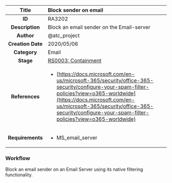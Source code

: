 | Title                       | Block sender on email         |
|:---------------------------:|:--------------------|
| **ID**                      | RA3202            |
| **Description**             | Block an email sender on the Email-server   |
| **Author**                  | @atc_project        |
| **Creation Date**           | 2020/05/06 |
| **Category**                | Email      |
| **Stage**                   |[RS0003: Containment](../Response_Stages/RS0003.md)| 
| **References** |<ul><li>[https://docs.microsoft.com/en-us/microsoft-365/security/office-365-security/configure-your-spam-filter-policies?view=o365-worldwide](https://docs.microsoft.com/en-us/microsoft-365/security/office-365-security/configure-your-spam-filter-policies?view=o365-worldwide)</li></ul>|
| **Requirements** |<ul><li>MS_email_server</li></ul>|

### Workflow

Block an email sender on an Email Server using its native filtering functionality.  
